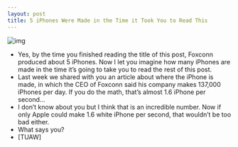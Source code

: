 ```yaml
---
layout: post
title: 5 iPhones Were Made in the Time it Took You to Read This
---
```

![img](http://media.idownloadblog.com/wp-content/uploads/2010/09/iPhone-4-Manufacturing.png)
* Yes, by the time you finished reading the title of this post, Foxconn produced about 5 iPhones. Now I let you imagine how many iPhones are made in the time it’s going to take you to read the rest of this post.
* Last week we shared with you an article about where the iPhone is made, in which the CEO of Foxconn said his company makes 137,000 iPhones per day. If you do the math, that’s almost 1.6 iPhone per second…
* I don’t know about you but I think that is an incredible number. Now if only Apple could make 1.6 white iPhone per second, that wouldn’t be too bad either.
* What says you?
* [TUAW]

